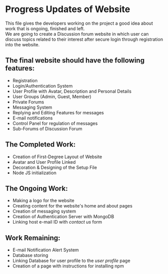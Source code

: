 # Progress Updates of Website 

This file gives the developers working on the project a good idea about work that is ongoing, finished and left.  
We are going to create a Discussion forum website in which user can discuss topics related to their interest after secure login through registration into the website.  

## The final website should have the following features:  
* Registration 
* Login/Authentication System
* User Profile with Avatar, Description and Personal Details
* User Groups (Admin, Guest, Member)
* Private Forums
* Messaging System
* Replying and Editing Features for messages
* E-mail notifications
* Control Panel for regulation of messages
* Sub-Forums of Discussion Forum 


## The Completed Work:
* Creation of First-Degree Layout of Website
* Avatar and User Profile Linked
* Decoration & Designing of the Setup File
* Node JS initialization

## The Ongoing Work:
* Making a logo for the website
* Creating content for the website's home and about pages
* Creation of messaging system
* Creation of Authentication Server with MongoDB
* Linking host e-mail ID with *contact us* form

## Work Remaining:
* E-mail Notification Alert System
* Database storing 
* Linking Database for user profile to the *user profile* page
* Creation of a page with instructions for installing npm 



